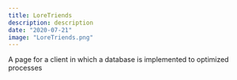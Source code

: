 ```yaml
---
title: LoreTriends
description: description
date: "2020-07-21"
image: "LoreTriends.png"
---
```


A page for a client in which a database is implemented to optimized processes
